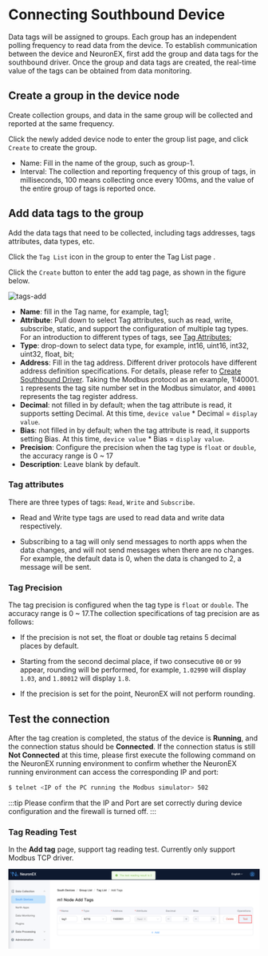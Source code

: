 # Connecting Southbound Device

 Data tags will be assigned to groups. Each group has an independent polling frequency to read data from the device. To establish communication between the device and NeuronEX, first add the group and data tags for the southbound driver. Once the group and data tags are created, the real-time value of the tags can be obtained from data monitoring.

## Create a group in the device node

Create collection groups, and data in the same group will be collected and reported at the same frequency.

Click the newly added device node to enter the group list page, and click `Create` to create the group.

* Name: Fill in the name of the group, such as group-1.
* Interval: The collection and reporting frequency of this group of tags, in milliseconds, 100 means collecting once every 100ms, and the value of the entire group of tags is reported once.


## Add data tags to the group

Add the data tags that need to be collected, including tags addresses, tags attributes, data types, etc.

Click the `Tag List` icon in the group to enter the Tag List page .

Click the `Create` button to enter the add tag page, as shown in the figure below.

![tags-add](./assets/tags-add.png)

* **Name**: fill in the Tag name, for example, tag1;
* **Attribute**: Pull down to select Tag attributes, such as read, write, subscribe, static, and support the configuration of multiple tag types. For an introduction to different types of tags, see [Tag Attributes](#tag-attributes);
* **Type**: drop-down to select data type, for example, int16, uint16, int32, uint32, float, bit;
* **Address**: Fill in the tag address. Different driver protocols have different address definition specifications. For details, please refer to [Create Southbound Driver](../south-devices/south-devices.md). Taking the Modbus protocol as an example, 1!40001. `1` represents the tag site number set in the Modbus simulator, and `40001` represents the tag register address.
* **Decimal**: not filled in by default; when the tag attribute is read, it supports setting Decimal. At this time, `device value` * Decimal = `display value`.
* **Bias**: not filled in by default; when the tag attribute is read, it supports setting Bias. At this time, `device value` * Bias = `display value`.
* **Precision**: Configure the precision when the tag type is `float` or `double`, the accuracy range is 0 ~ 17
* **Description**: Leave blank by default.

### Tag attributes

There are three types of tags: `Read`, `Write` and `Subscribe`.

- Read and Write type tags are used to read data and write data respectively.

- Subscribing to a tag will only send messages to north apps when the data changes, and will not send messages when there are no changes. For example, the default data is 0, when the data is changed to 2, a message will be sent. 

### Tag Precision

The tag precision is configured when the tag type is `float` or `double`. The accuracy range is 0 ~ 17.The collection specifications of tag precision are as follows:

- If the precision is not set, the float or double tag retains 5 decimal places by default.

- Starting from the second decimal place, if two consecutive `00` or `99` appear, rounding will be performed, for example, `1.02990` will display `1.03`, and `1.80012` will display `1.8`.

- If the precision is set for the point, NeuronEX will not perform rounding.

## Test the connection

After the tag creation is completed, the status of the device is **Running**, and the connection status should be **Connected**. If the connection status is still **Not Connected** at this time, please first execute the following command on the NeuronEX running environment to confirm whether the NeuronEX running environment can access the corresponding IP and port:

```bash
$ telnet <IP of the PC running the Modbus simulator> 502
```

:::tip
Please confirm that the IP and Port are set correctly during device configuration and the firewall is turned off.
:::

### Tag Reading Test

In the **Add tag** page, support tag reading test. Currently only support Modbus TCP driver.

![tag-test-en](assets/tag-test-en.png)